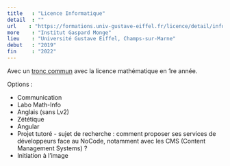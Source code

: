 ```yaml
---
title   : "Licence Informatique"
detail  : ""
url    : "https://formations.univ-gustave-eiffel.fr/licence/detail/informatique-283"
more    : "Institut Gaspard Monge"
lieu    : "Université Gustave Eiffel, Champs-sur-Marne"
debut   : "2019"
fin     : "2022"
---
```


Avec un <a href="https://formations.univ-gustave-eiffel.fr/licence/detail/mathematiques-et-informatique-284">tronc commun</a> avec la licence mathématique en 1re année.

Options :
<ul>
    <li>Communication</li>
    <li>Labo Math-Info</li>
    <li>Anglais (sans Lv2)</li> 
    <li>Zététique</li>
    <li>Angular</li>
    <li>Projet tutoré - sujet de recherche : comment proposer ses services de développeurs face au NoCode, notamment avec les CMS (Content Management Systems) ?</li>
    <li>Initiation à l’image</li>
</ul>
